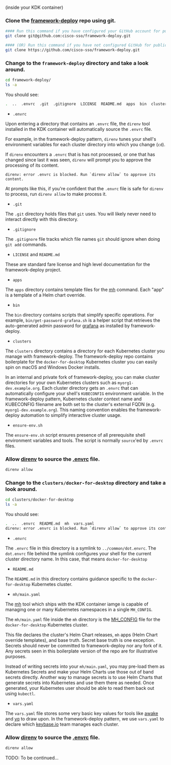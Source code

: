 (inside your KDK container)

### Clone the [framework-deploy](https://github.com/cisco-sso/framework-deploy) repo using git.

```bash
#### Run this command if you have configured your GitHub account for public key SSH.
git clone git@github.com:cisco-sso/framework-deploy.git

#### (OR) Run this command if you have not configured GitHub for public key SSH.
git clone https://github.com/cisco-sso/framework-deploy.git
```

### Change to the `framework-deploy` directory and take a look around.

```bash
cd framework-deploy/
ls -a
```

You should see:
```bash
.  ..  .envrc  .git  .gitignore  LICENSE  README.md  apps  bin  clusters  ensure-env.sh
```

- `.envrc`

Upon entering a directory that contains an `.envrc` file, the `direnv` tool installed in the KDK container will
automatically source the `.envrc` file.

For example, in the framework-deploy pattern, `direnv` tunes your shell's environment variables for each cluster
directory into which you change (`cd`).

If `direnv` encounters a `.envrc` that is has not processed, or one that has changed since last it was seen, `direnv`
will prompt you to approve the processing of its content.

```
direnv: error .envrc is blocked. Run `direnv allow` to approve its content.
```

At prompts like this, if you're confident that the `.envrc` file is safe for `direnv` to process, run `direnv allow`
to make process it.

- `.git`

The `.git` directory holds files that `git` uses. You will likely never need to interact directly with this directory.

- `.gitignore`

The `.gitignore` file tracks which file names `git` should ignore when doing `git add` commands.

- `LICENSE` and `README.md`

These are standard fare license and high level documentation for the framework-deploy project.

- `apps`

The `apps` directory contains template files for the [mh](https://github.com/cisco-sso/mh) command. Each "app" is a template of a Helm chart override.

- `bin`

The `bin` directory contains scripts that simplify specific operations. For example, `bin/get-password-grafana.sh` is a
helper script that retrieves the auto-generated admin password for [grafana](https://grafana.com/) as installed by
framework-deploy.

- `clusters`

The `clusters` directory contains a directory for each Kubernetes cluster you manage with framework-deploy. The
framework-deploy repo contains boilerplate for the `docker-for-desktop` Kubernetes cluster you can easily spin
on macOS and Windows Docker installs.

In an internal and private fork of framework-deploy, you can make cluster directories for your own Kubernetes clusters
such as `myorg1-dev.example.org`. Each cluster directory gets an `.envrc` that can automatically configure your
shell's `KUBECONFIG` environment variable. In the framework-deploy pattern, Kubernetes cluster context name and
KUBECONFIG filename are both set to the cluster's external FQDN (e.g. `myorg1-dev.example.org`). This naming
convention enables the framework-deploy automation to simplify interactive cluster usage.

- `ensure-env.sh`

The `ensure-env.sh` script ensures presence of all prerequisite shell environment variables and tools. The script is
normally `source`'ed by `.envrc` files.

### Allow [direnv](https://direnv.net/) to source the [.envrc](https://github.com/cisco-sso/framework-deploy/blob/master/.envrc) file.

```bash
direnv allow
```

### Change to the `clusters/docker-for-desktop` directory and take a look around.

```bash
cd clusters/docker-for-desktop
ls -a
```

You should see:
```bash
.  ..  .envrc  README.md  mh  vars.yaml
direnv: error .envrc is blocked. Run `direnv allow` to approve its content. 
```

- `.envrc`

The `.envrc` file in this directory is a symlink to `../common/dot.envrc`. The `dot.envrc` file behind the symlink
configures your shell for the current cluster directory name. In this case, that means `docker-for-desktop` 

- `README.md`

The `README.md` in this directory contains guidance specific to the `docker-for-desktop` Kubernetes cluster.

- `mh/main.yaml`

The [mh](https://github.com/cisco-sso/mh) tool which ships with the KDK container iamge is capable of managing one or
many Kubernetes namespaces in a single `MH_CONFIG`.

The `mh/main.yaml` file inside the `mh` directory is the [MH_CONFIG](https://github.com/cisco-sso/mh#select-a-mh-config)
file for the `docker-for-desktop` Kubernetes cluster.

This file declares the cluster's Helm Chart releases, `mh` apps (Helm Chart override templates), and base truth. 
Secret base truth is one exception. Secrets should never be committed to framework-deploy nor any fork of it. Any
secrets seen in this boilerplate version of the repo are for illustrative purposes.

Instead of writing secrets into your `mh/main.yaml`, you may pre-load them as Kubernetes Secrets and make your Helm
Charts use those out of band secrets directly. Another way to manage secrets is to use Helm Charts that generate
secrets into Kubernetes and use them there as needed. Once generated, your Kubernetes user should be able to read them
back out using `kubectl`.

- `vars.yaml`

The `vars.yaml` file stores some very basic key values for tools like
[awake](https://github.com/cisco-sso/kdk/blob/master/files/usr/local/bin/awake) and
[yq](https://yq.readthedocs.io/en/latest/) to draw upon. In the framework-deploy pattern, we use `vars.yaml` to declare
which [keybase.io](http://keybase.io) team manages each cluster.


### Allow [direnv](https://direnv.net/) to source the [.envrc](https://github.com/cisco-sso/framework-deploy/blob/master/clusters/common/dot.envrc) file.

```bash
direnv allow
```

TODO: To be continued...

